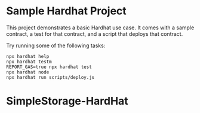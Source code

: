 # Sample Hardhat Project

This project demonstrates a basic Hardhat use case. It comes with a sample contract, a test for that contract, and a script that deploys that contract.

Try running some of the following tasks:

```shell
npx hardhat help
npx hardhat testm
REPORT_GAS=true npx hardhat test
npx hardhat node
npx hardhat run scripts/deploy.js
```
# SimpleStorage-HardHat
